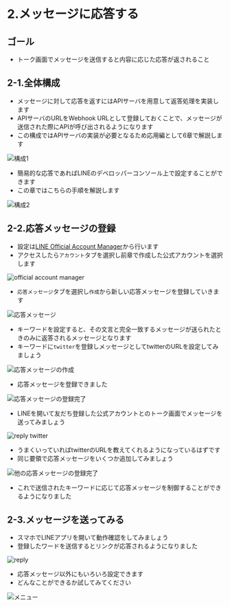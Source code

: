 # 2.メッセージに応答する

## ゴール

- トーク画面でメッセージを送信すると内容に応じた応答が返されること

## 2-1.全体構成

- メッセージに対して応答を返すにはAPIサーバを用意して返答処理を実装します
- APIサーバのURLをWebhook URLとして登録しておくことで、メッセージが送信された際にAPIが呼び出されるようになります
- この構成ではAPIサーバの実装が必要となるため応用編として6章で解説します

![構成1](/images/2-1.png)

- 簡易的な応答であればLINEのデベロッパーコンソール上で設定することができます
- この章ではこちらの手順を解説します

![構成2](/images/2-2.png)

## 2-2.応答メッセージの登録

- 設定は[LINE Official Account Manager](https://manager.line.biz/)から行います
- アクセスしたら`アカウント`タブを選択し前章で作成した公式アカウントを選択します

![official account manager](/images/2-3.png)

- `応答メッセージ`タブを選択し`作成`から新しい応答メッセージを登録していきます

![応答メッセージ](/images/2-4.png)

- キーワードを設定すると、その文言と完全一致するメッセージが送られたときのみに返答されるメッセージとなります
- キーワードに`twitter`を登録しメッセージとしてtwitterのURLを設定してみましょう

![応答メッセージの作成](/images/2-5.png)

- 応答メッセージを登録できました

![応答メッセージの登録完了](/images/2-6.png)

- LINEを開いて友だち登録した公式アカウントとのトーク画面でメッセージを送ってみましょう

![reply twitter](/images/2-7.png)

- うまくいっていればtwitterのURLを教えてくれるようになっているはずです
- 同じ要領で応答メッセージをいくつか追加してみましょう

![他の応答メッセージの登録完了](/images/2-8.png)

- これで送信されたキーワードに応じて応答メッセージを制御することができるようになりました

## 2-3.メッセージを送ってみる

- スマホでLINEアプリを開いて動作確認をしてみましょう
- 登録したワードを送信するとリンクが応答されるようになりました

![reply](/images/2-9.png)

- 応答メッセージ以外にもいろいろ設定できます
- どんなことができるか試してみてください

![メニュー](/images/2-10.png)

